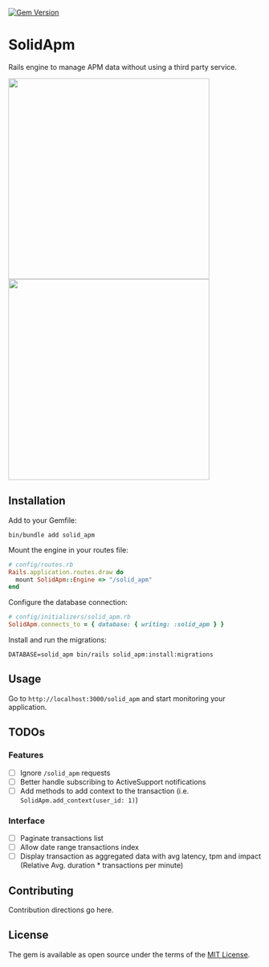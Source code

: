 [![Gem Version](https://badge.fury.io/rb/solid_apm.svg)](https://badge.fury.io/rb/solid_apm)

# SolidApm
Rails engine to manage APM data without using a third party service.

<img src="https://github.com/Bhacaz/solid_apm/assets/7858787/b83a4768-dbff-4c1c-8972-4b9db1092c99" width="400px">
<img src="https://github.com/Bhacaz/solid_apm/assets/7858787/87696866-1fb3-46d6-91ae-0137cc7da578" width="400px">


## Installation

Add to your Gemfile:

```shell
bin/bundle add solid_apm
```

Mount the engine in your routes file:
```ruby
# config/routes.rb
Rails.application.routes.draw do
  mount SolidApm::Engine => "/solid_apm"
end
```

Configure the database connection:
```ruby
# config/initializers/solid_apm.rb
SolidApm.connects_to = { database: { writing: :solid_apm } }
```

Install and run the migrations:
```shell
DATABASE=solid_apm bin/rails solid_apm:install:migrations
```

## Usage

Go to `http://localhost:3000/solid_apm` and start monitoring your application.

## TODOs

### Features

- [ ] Ignore `/solid_apm` requests
- [ ] Better handle subscribing to ActiveSupport notifications
- [ ] Add methods to add context to the transaction (i.e. `SolidApm.add_context(user_id: 1)`)

### Interface

- [ ] Paginate transactions list
- [ ] Allow date range transactions index
- [ ] Display transaction as aggregated data with avg latency, tpm and impact (Relative Avg. duration * transactions per minute)

## Contributing
Contribution directions go here.

## License
The gem is available as open source under the terms of the [MIT License](https://opensource.org/licenses/MIT).
